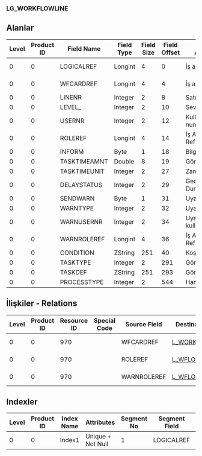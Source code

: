 ### LG_WORKFLOWLINE

## Alanlar

**Level**|**Product ID**|**Field Name**|**Field Type**|**Field Size**|**Field Offset**|**Türkçe Açıklama**|**Expression**
-----|-----|-----|-----|-----|-----|-----|-----
0|0|LOGICALREF|Longint|4|0|İş akışı ref.|WORKFLOWLINE Reference
0|0|WFCARDREF|Longint|4|4|İş akışı ref.|WORKFLOWCARD Reference
0|0|LINENR|Integer|2|8|Satır Numarası|Line Number
0|0|LEVEL_|Integer|2|10|Seviye|Leve
0|0|USERNR|Integer|2|12|Kullanıcı numarası|User Number
0|0|ROLEREF|Longint|4|14|İş Akışı Rolü Ref.|WFLOWROLE Reference
0|0|INFORM|Byte|1|18|Bilgilendirilecek|Notify
0|0|TASKTIMEAMNT|Double|8|19|Görev süresi|Task Duration
0|0|TASKTIMEUNIT|Integer|2|27|Zaman birimi|Time Unit
0|0|DELAYSTATUS|Integer|2|29|Gecikme Durumu|Delay Status
0|0|SENDWARN|Byte|1|31|Uyar|Warn
0|0|WARNTYPE|Integer|2|32|Uyarı tipi|Warning Type
0|0|WARNUSERNR|Integer|2|34|Uyarılacak kullanıcı sayısı|Number of user to be warned
0|0|WARNROLEREF|Longint|4|36|İş Akışı Rolü Ref.|WFLOWROLE Reference
0|0|CONDITION|ZString|251|40|Koşul|Condition
0|0|TASKTYPE|Integer|2|291|Görev tipi|Task Type
0|0|TASKDEF|ZString|251|293|Görev Tanımı|Task Definition
0|0|PROCESSTYPE|Integer|2|544|Hareket türü|Transaction Type

## İlişkiler - Relations

**Level**|**Product ID**|**Resource ID**|**Special Code**|**Source Field**|**Destination Table**|**Destination Field**|**Relation Type**|**Extra Condition**
-----|-----|-----|-----|-----|-----|-----|-----|-----
0|0|970||WFCARDREF|[L_WORKFLOWCARD](../LG_WORKFLOWCARD "L_WORKFLOWCARD")|LOGICALREF|one-to-one|
0|0|970||ROLEREF|[L_WFLOWROLE](../LG_WFLOWROLE "L_WFLOWROLE")|LOGICALREF|one-to-one|
0|0|970||WARNROLEREF|[L_WFLOWROLE](../LG_WFLOWROLE "L_WFLOWROLE")|LOGICALREF|one-to-one|

## Indexler

**Level**|**Product ID**|**Index Name**|**Attributes**|**Segment No**|**Segment Field**|**Sense**
-----|-----|-----|-----|-----|-----|-----
0|0|Index1|Unique + Not Null|1|LOGICALREF|Ascending
